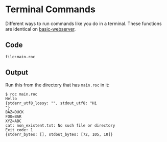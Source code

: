 # Terminal Commands

Different ways to run commands like you do in a terminal.
These functions are identical on [basic-webserver](https://github.com/roc-lang/basic-webserver).

## Code
```roc
file:main.roc
```

## Output

Run this from the directory that has `main.roc` in it:

```
$ roc main.roc
Hello
{stderr_utf8_lossy: "", stdout_utf8: "Hi
"}
BAZ=DUCK
FOO=BAR
XYZ=ABC
cat: non_existent.txt: No such file or directory
Exit code: 1
{stderr_bytes: [], stdout_bytes: [72, 105, 10]}
```
